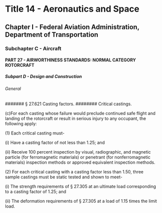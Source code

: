 
# Title 14 - Aeronautics and Space
## Chapter I - Federal Aviation Administration, Department of Transportation
### Subchapter C - Aircraft
#### PART 27 - AIRWORTHINESS STANDARDS: NORMAL CATEGORY ROTORCRAFT
##### Subpart D - Design and Construction
###### General
####### § 27.621 Casting factors.
######## Critical castings.

(c)For each casting whose failure would preclude continued safe flight and landing of the rotorcraft or result in serious injury to any occupant, the following apply:

(1) Each critical casting must-

(i) Have a casting factor of not less than 1.25; and

(ii) Receive 100 percent inspection by visual, radiographic, and magnetic particle (for ferromagnetic materials) or penetrant (for nonferromagnetic materials) inspection methods or approved equivalent inspection methods.

(2) For each critical casting with a casting factor less than 1.50, three sample castings must be static tested and shown to meet-

(i) The strength requirements of § 27.305 at an ultimate load corresponding to a casting factor of 1.25; and

(ii) The deformation requirements of § 27.305 at a load of 1.15 times the limit load.
